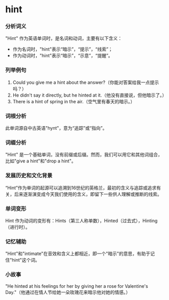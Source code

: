 # hint

### 分析词义

  

"Hint" 作为英语单词时，是名词和动词，主要有以下含义：

  

*   作为名词时，"hint"表示“暗示”，“提示”，“线索”；
*   作为动词时，"hint"表示“暗示”，“示意”，“提醒”。

  

### 列举例句

  

1.  Could you give me a hint about the answer?（你能对答案给我一点提示吗？）
2.  He didn't say it directly, but he hinted at it.（他没有直接说，但他暗示了。）
3.  There is a hint of spring in the air.（空气里有春天的暗示。）

  

### 词根分析

  

此单词源自中古英语"hynt"，意为“追踪”或“指向”。

  

### 词缀分析

  

"Hint" 是一个基础单词，没有前缀或后缀。然而，我们可以用它和其他词组合，比如"give a hint"和"drop a hint"。

  

### 发展历史和文化背景

  

“Hint”作为单词的起源可以追溯到16世纪的英格兰，最初的含义与追踪或追求有关，后来逐渐演变成今天我们使用的含义，即留下一些供人理解或推断的线索。

  

### 单词变形

  

Hint 作为动词的变形有：Hints（第三人称单数），Hinted（过去式），Hinting（进行时）。

  

### 记忆辅助

  

"Hint"和"intimate"在音效和含义上都相近，即一个"暗示"的意思，有助于记住"hint"这个词。

  

### 小故事

  

"He hinted at his feelings for her by giving her a rose for Valentine's Day."（他通过在情人节给她一朵玫瑰花来暗示他对她的情感。）

